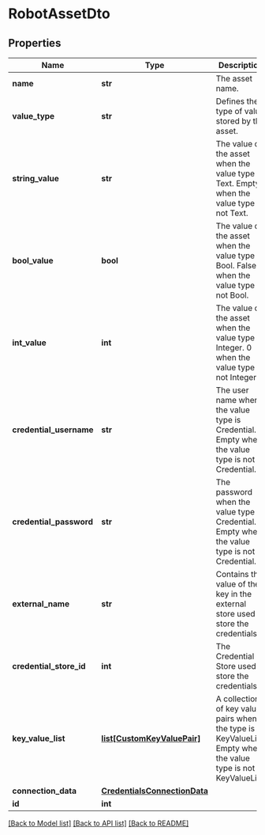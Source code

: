 # RobotAssetDto

## Properties
Name | Type | Description | Notes
------------ | ------------- | ------------- | -------------
**name** | **str** | The asset name. | 
**value_type** | **str** | Defines the type of value stored by the asset. | [optional] 
**string_value** | **str** | The value of the asset when the value type is Text. Empty when the value type is not Text. | [optional] 
**bool_value** | **bool** | The value of the asset when the value type is Bool. False when the value type is not Bool. | [optional] 
**int_value** | **int** | The value of the asset when the value type is Integer. 0 when the value type is not Integer. | [optional] 
**credential_username** | **str** | The user name when the value type is Credential. Empty when the value type is not Credential. | [optional] 
**credential_password** | **str** | The password when the value type is Credential. Empty when the value type is not Credential. | [optional] 
**external_name** | **str** | Contains the value of the key in the external store used to store the credentials. | [optional] 
**credential_store_id** | **int** | The Credential Store used to store the credentials. | [optional] 
**key_value_list** | [**list[CustomKeyValuePair]**](CustomKeyValuePair.md) | A collection of key value pairs when the type is KeyValueList. Empty when the value type is not KeyValueList. | [optional] 
**connection_data** | [**CredentialsConnectionData**](CredentialsConnectionData.md) |  | [optional] 
**id** | **int** |  | [optional] 

[[Back to Model list]](../README.md#documentation-for-models) [[Back to API list]](../README.md#documentation-for-api-endpoints) [[Back to README]](../README.md)


